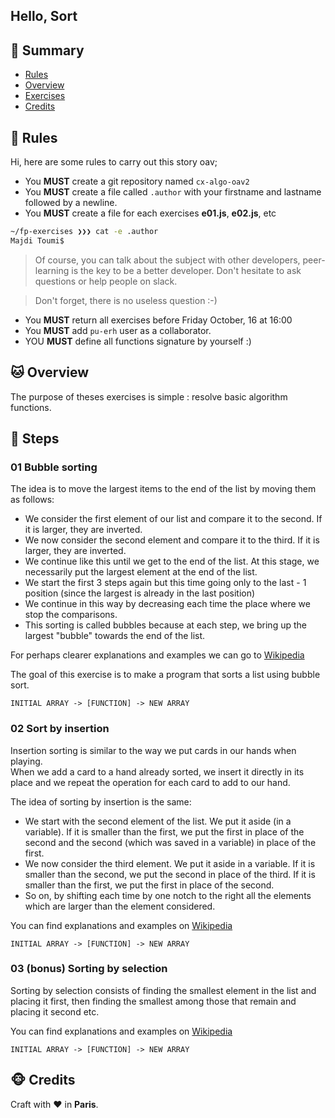 ## Hello, Sort

## <a name='TOC'>🐼 Summary</a>

- [Rules](#rules)
- [Overview](#overview)
- [Exercises](#exercises)
- [Credits](#credits)

## <a name='overview'>🦊 Rules</a>

Hi, here are some rules to carry out this story oav;

- You **MUST** create a git repository named `cx-algo-oav2`
- You **MUST** create a file called `.author` with your firstname and lastname followed by a newline.
- You **MUST** create a file for each exercises **e01.js**, **e02.js**, etc

```sh
~/fp-exercises ❯❯❯ cat -e .author
Majdi Toumi$
```

> Of course, you can talk about the subject with other developers, peer-learning is
> the key to be a better developer. Don't hesitate to ask questions or help people on slack.

> Don't forget, there is no useless question :-)

- You **MUST** return all exercises before Friday October, 16 at 16:00
- You **MUST** add `pu-erh` user as a collaborator.
- YOU **MUST** define all functions signature by yourself :)

## <a name='overview'>🐱 Overview</a>

The purpose of theses exercises is simple : resolve basic algorithm functions.

## <a name='steps'>🐨 Steps</a>

### 01 Bubble sorting

The idea is to move the largest items to the end of the list by moving them as follows:

- We consider the first element of our list and compare it to the second. If it is larger, they are inverted.
- We now consider the second element and compare it to the third. If it is larger, they are inverted.
- We continue like this until we get to the end of the list. At this stage, we necessarily put the largest element at the end of the list.
- We start the first 3 steps again but this time going only to the last - 1 position (since the largest is already in the last position)
- We continue in this way by decreasing each time the place where we stop the comparisons.
- This sorting is called bubbles because at each step, we bring up the largest "bubble" towards the end of the list.

For perhaps clearer explanations and examples we can go to [Wikipedia](https://fr.wikipedia.org/wiki/Tri_%C3%A0_bulles#Exemple_%C3%A9tape_par_%C3%A9tape)

The goal of this exercise is to make a program that sorts a list using bubble sort.

`INITIAL ARRAY -> [FUNCTION] -> NEW ARRAY`

### 02 Sort by insertion

Insertion sorting is similar to the way we put cards in our hands when playing.<br />
When we add a card to a hand already sorted, we insert it directly in its place and we repeat the operation for each card to add to our hand.<br />

The idea of ​​sorting by insertion is the same:

- We start with the second element of the list. We put it aside (in a variable). If it is smaller than the first, we put the first in place of the second and the second (which was saved in a variable) in place of the first.
- We now consider the third element. We put it aside in a variable. If it is smaller than the second, we put the second in place of the third. If it is smaller than the first, we put the first in place of the second.
- So on, by shifting each time by one notch to the right all the elements which are larger than the element considered.

You can find explanations and examples on [Wikipedia](https://fr.wikipedia.org/wiki/Tri_par_insertion)

`INITIAL ARRAY -> [FUNCTION] -> NEW ARRAY`

### 03 (bonus) Sorting by selection

Sorting by selection consists of finding the smallest element in the list and placing it first, then finding the smallest among those that remain and placing it second etc.

You can find explanations and examples on [Wikipedia](https://fr.wikipedia.org/wiki/Tri_par_s%C3%A9lection)

`INITIAL ARRAY -> [FUNCTION] -> NEW ARRAY`

## <a name='credits'>🐵 Credits</a>

Craft with :heart: in **Paris**.
